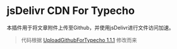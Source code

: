 # jsDelivr CDN For Typecho本插件用于将文章附件上传至Github，并使用jsDelivr进行文件访问加速。>代码根据 [UploadGithubForTypecho 1.1.1](https://github.com/AyagawaSeirin/UploadGithubForTypecho/) 修改而来